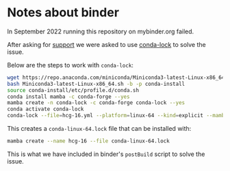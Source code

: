 
Notes about binder
==================

In September 2022 running this repository on mybinder.org failed.

After asking for [support](https://discourse.jupyter.org/t/mamba-env-update-instead-of-mamba-env-create/)
we were asked to use [conda-lock](https://conda-incubator.github.io/conda-lock/) to solve the issue.

Below are the steps to work with `conda-lock`:

```bash
wget https://repo.anaconda.com/miniconda/Miniconda3-latest-Linux-x86_64.sh
bash Miniconda3-latest-Linux-x86_64.sh -b -p conda-install
source conda-install/etc/profile.d/conda.sh 
conda install mamba -c conda-forge --yes
mamba create -n conda-lock -c conda-forge conda-lock --yes
conda activate conda-lock
conda-lock --file=hcg-16.yml --platform=linux-64 --kind=explicit --mamba
```

This creates a `conda-linux-64.lock` file that can be installed with:

```bash
mamba create --name hcg-16 --file conda-linux-64.lock
```

This is what we have included in binder's `postBuild` script to solve the issue.
